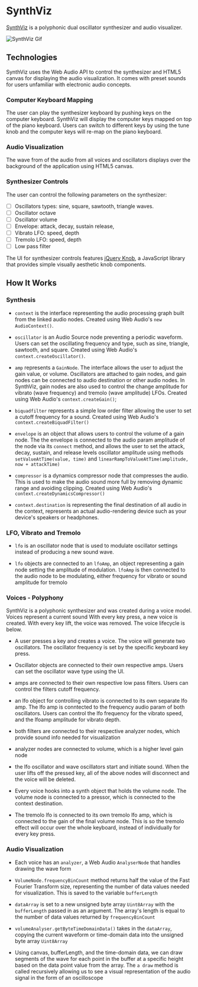 # SynthViz

[SynthViz](https://www.joetessy.github.io/synthviz "SynthViz") is a polyphonic dual oscillator synthesizer and audio visualizer.

![SynthViz Gif](./images/synthgif.gif)

## Technologies

SynthViz uses the Web Audio API to control the synthesizer and HTML5 canvas for displaying the audio visualization. It comes with preset sounds for users unfamiliar with electronic audio concepts.

### Computer Keyboard Mapping

The user can play the synthesizer keyboard by pushing keys on the computer keyboard. SynthViz will display the computer keys mapped on top of the piano keyboard. Users can switch to different keys by using the tune knob and the computer keys will re-map on the piano keyboard.

### Audio Visualization

The wave from of the audio from all voices and oscillators displays over the background of the application using HTML5 canvas.

### Synthesizer Controls

 The user can control the following parameters on the synthesizer:

- [ ] Oscillators types: sine, square, sawtooth, triangle waves.
- [ ] Oscillator octave
- [ ] Oscillator volume
- [ ] Envelope: attack, decay, sustain release,
- [ ] Vibrato LFO: speed, depth
- [ ] Tremolo LFO: speed, depth
- [ ] Low pass filter

The UI for synthesizer controls features [jQuery Knob](http://anthonyterrien.com/demo/knob/ "jQuery Knob"), a JavaScript library that provides simple visually aesthetic knob components.

## How It Works

### Synthesis

* ```context``` is the interface representing the audio processing graph built from the linked audio nodes. Created using Web Audio's ```new AudioContext()```.

* ```oscillator``` is an  Audio Source node preventing a periodic waveform. Users can set the oscillating frequency and type, such as sine, triangle, sawtooth, and square. Created using Web Audio's ```context.createOscillator()```.

* ``` amp ``` represents a ``GainNode``. The interface allows the user to adjust the gain value, or volume. Oscillators are attached to gain nodes, and gain nodes can be connected to audio destination or other audio nodes. In SynthViz, gain nodes are also used to control the change amplitude for vibrato (wave frequency) and tremolo (wave amplitude) LFOs. Created using Web Audio's ```context.createGain()```;

* ```biquadfilter``` represents a simple low order filter allowing the user to set a cutoff frequency for a sound. Created using Web Audio's ```context.createBiquadFilter()```

* ```envelope``` is an object that allows users to control the volume of a gain node. The the envelope is connected to the audio param amplitude of the node via its ```connect``` method, and allows the user to set the attack, decay, sustain, and release levels oscillator amplitude using methods ```setValueAtTime(value, time)``` and ```linearRampToValueAtTime(amplitude, now + attackTime)```

* ```compressor``` is a dynamics compressor node that compresses the audio. This is used to make the audio sound more full by removing dynamic range and avoiding clipping. Created using Web Audio's ```context.createDynamicsCompressor()```

* ```context.destination``` is representing the final destination of all audio in the context, represents an actual audio-rendering device such as your device's speakers or headphones.


### LFO, Vibrato and Tremolo

*  ```lfo``` is an oscillator node that is used to modulate oscillator settings instead of producing a new sound wave.

* ```lfo``` objects are connected to an ```lfoAmp```, an object representing a gain node setting the amplitude of modulation.  ```lfoAmp``` is then connected to the audio node to be modulating, either frequency for vibrato or sound amplitude for tremolo


### Voices - Polyphony

SynthViz is a polyphonic synthesizer and was created during a voice model. Voices represent a current sound With every key press, a new voice is created. With every key lift, the voice was removed. The voice lifecycle is below.

* A user presses a key and creates a voice. The voice will generate two oscillators. The oscillator frequency is set by the specific keyboard key press.

* Oscillator objects are connected to their own respective amps. Users can set the oscillator wave type using the UI.


* amps are connected to their own respective low pass filters. Users can control the filters cutoff frequency.

* an lfo object for controlling vibrato is connected to its own separate lfo amp. The lfo amp is conntected to the frequency audio param of both oscillators. Users can control the lfo frequency for the vibrato speed, and the lfoamp amplitude for vibrato depth.

* both filters are connected to their respective analyzer nodes, which provide sound info needed for visualization

* analyzer nodes are connected to volume, which is a higher level gain node

* the lfo oscillator and wave oscillators start and initiate sound. When the user lifts off the pressed key, all of the above nodes will disconnect and the voice will be deleted.

* Every voice hooks into a synth object that holds the volume node. The volume node is connected to a pressor, which is connected to the  context destination.

* The tremolo lfo is connected to its own tremolo lfo amp, which is connected to the gain of the final volume node. This is so the tremolo effect will occur over the whole keyboard, instead of individually for every key press.

### Audio Visualization

*  Each voice has an ```analyzer```, a Web Audio ```AnalyserNode``` that handles drawing the wave form

* ```VolumeNode.frequencyBinCount``` method returns half the value of the Fast Fourier Transform size, representing the number of data values needed for visualization. This is saved to the variable ```bufferLength```

* ```dataArray``` is set to a new unsigned byte array ```Uint8Array``` with the ```bufferLength``` passed in as an argument. The array's length is equal to the number of data values returned by ```frequencyBinCount```

* `volumeAnalyser.getByteTimeDomainData()` takes in the ```dataArray```, copying the current waveform or time-domain data into the unsigned byte array ```Uint8Array```

* Using canvas, bufferLength, and the time-domain data, we can draw segments of the wave for each point in the buffer at a specific height based on the data point value from the array. The ```a draw``` method is called recursively allowing us to see a visual representation of the audio signal in the form of an oscilloscope
